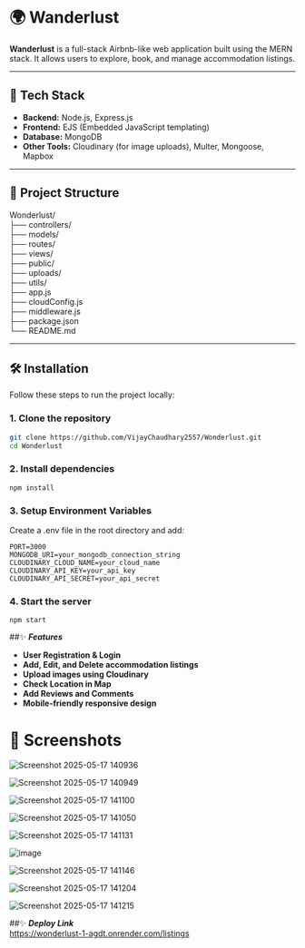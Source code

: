 # 🌍 Wanderlust

**Wanderlust** is a full-stack Airbnb-like web application built using the MERN stack. It allows users to explore, book, and manage accommodation listings.

---

## 🚀 Tech Stack

- **Backend:** Node.js, Express.js  
- **Frontend:** EJS (Embedded JavaScript templating)  
- **Database:** MongoDB  
- **Other Tools:** Cloudinary (for image uploads), Multer, Mongoose, Mapbox

---

## 📁 Project Structure

Wonderlust/  
├── controllers/  
├── models/  
├── routes/  
├── views/  
├── public/  
├── uploads/  
├── utils/  
├── app.js  
├── cloudConfig.js  
├── middleware.js  
├── package.json  
└── README.md  


---

## 🛠️ Installation

Follow these steps to run the project locally:

### 1. Clone the repository

```bash
git clone https://github.com/VijayChaudhary2557/Wonderlust.git
cd Wonderlust

```

### 2. Install dependencies

```base
npm install
```

### 3. Setup Environment Variables
Create a .env file in the root directory and add:
```base
PORT=3000
MONGODB_URI=your_mongodb_connection_string
CLOUDINARY_CLOUD_NAME=your_cloud_name
CLOUDINARY_API_KEY=your_api_key
CLOUDINARY_API_SECRET=your_api_secret
```

### 4. Start the server

```base
npm start
```

##✨ ***Features***  
- **User Registration & Login**  
- **Add, Edit, and Delete accommodation listings**  
- **Upload images using Cloudinary**  
- **Check Location in Map**  
- **Add Reviews and Comments**  
- **Mobile-friendly responsive design**  


# 📸 Screenshots  

![Screenshot 2025-05-17 140936](https://github.com/user-attachments/assets/7198c24f-53fa-4191-80d1-ab3a4dc97663)

![Screenshot 2025-05-17 140949](https://github.com/user-attachments/assets/12ac86f4-bc56-4bf6-ae65-1eab81e8ee1d)

![Screenshot 2025-05-17 141100](https://github.com/user-attachments/assets/84f5a29a-989c-4ed8-862c-4a5dc304d543)

![Screenshot 2025-05-17 141050](https://github.com/user-attachments/assets/a0940706-2c8d-4840-9f5c-c582af512dcb)

![Screenshot 2025-05-17 141131](https://github.com/user-attachments/assets/a57a76d5-2eeb-409b-87d0-ce9a4a1e9398)

![image](https://github.com/user-attachments/assets/95f93ab0-8e6a-46cf-a98d-191ee7b1ad80)

![Screenshot 2025-05-17 141146](https://github.com/user-attachments/assets/72cce042-74d8-498b-bc56-828160a57f81)

![Screenshot 2025-05-17 141204](https://github.com/user-attachments/assets/c7d0b8ec-b915-4f58-8d6b-a2d0329d7ffb)

![Screenshot 2025-05-17 141215](https://github.com/user-attachments/assets/714a542b-dcb3-47f8-a132-053c0d482f30)


##✨ ***Deploy Link***  
https://wonderlust-1-agdt.onrender.com/listings









